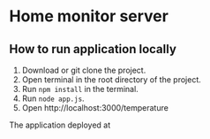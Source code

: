 # Home monitor server

## How to run application locally

1. Download or git clone the project.
2. Open terminal in the root directory of the project.
3. Run `npm install` in the terminal.
4. Run `node app.js`.
5. Open http://localhost:3000/temperature


The application deployed at 